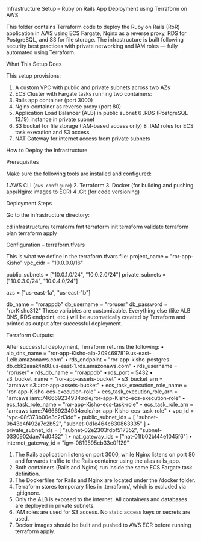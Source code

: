 Infrastructure Setup – Ruby on Rails App Deployment using Terraform on AWS

This folder contains Terraform code to deploy the Ruby on Rails (RoR) application in AWS using ECS Fargate, Nginx as a reverse proxy, RDS for PostgreSQL, and S3 for file storage. The infrastructure is built following security best practices with private networking and IAM roles — fully automated using Terraform.



What This Setup Does



This setup provisions:



1. A custom VPC with public and private subnets across two AZs
2. ECS Cluster with Fargate tasks running two containers:
3. Rails app container  (port 3000)
4. Nginx container  as reverse proxy (port 80)
5. Application Load Balancer (ALB) in public subnet
6 .RDS (PostgreSQL 13.19) instance in private subnet
7. S3 bucket for file storage (IAM-based access only)
8 .IAM roles for ECS task execution and S3 access
9.  NAT Gateway for internet access from private subnets




How to Deploy the Infrastructure

  Prerequisites

Make sure the following tools are installed and configured:

1.AWS CLI (`aws configure`)
2. Terraform 
3. Docker (for building and pushing app/Nginx images to ECR)
4 .Git (for code versioning)






 Deployment Steps

 Go to the infrastructure directory:

   cd infrastructure/
   terraform  fmt
   terraform init
   terraform validate
   terraform plan
   terraform apply






Configuration – terraform.tfvars

This is what we define in the terraform.tfvars file:
project_name = "ror-app-Kisho"
vpc_cidr     = "10.0.0.0/16"

public_subnets  = ["10.0.1.0/24", "10.0.2.0/24"]
private_subnets = ["10.0.3.0/24", "10.0.4.0/24"]

azs = ["us-east-1a", "us-east-1b"]

db_name     = "rorappdb"
db_username = "roruser"
db_password = "rorKisho312"
These variables are customizable. Everything else (like ALB DNS, RDS endpoint, etc.) will be automatically created by Terraform and printed as output after successful deployment.







Terraform Outputs:

After successful deployment, Terraform returns the following:
•	alb_dns_name = "ror-app-Kisho-alb-2094697819.us-east-1.elb.amazonaws.com"
•	rds_endpoint = "ror-app-kisho-postgres-db.cbk2aaak4n88.us-east-1.rds.amazonaws.com"
•	rds_username = "roruser"
•	rds_db_name  = "rorappdb"
•	rds_port     = 5432
•	s3_bucket_name = "ror-app-assets-bucket"
•	s3_bucket_arn  = "arn:aws:s3:::ror-app-assets-bucket"
•	ecs_task_execution_role_name = "ror-app-Kisho-ecs-execution-role"
•	ecs_task_execution_role_arn  = "arn:aws:iam::746669234934:role/ror-app-Kisho-ecs-execution-role"
•	ecs_task_role_name = "ror-app-Kisho-ecs-task-role"
•	ecs_task_role_arn  = "arn:aws:iam::746669234934:role/ror-app-Kisho-ecs-task-role"
•	vpc_id = "vpc-08f373b00e3c2d3dd"
•	public_subnet_ids = [
  "subnet-0b43e4f492a7c2b52",
  "subnet-0d1e464c830863335"
]
•	private_subnet_ids = [
  "subnet-02e2303fdbf517352",
  "subnet-0330902dae74d0432"
]
•	nat_gateway_ids = ["nat-01fb02bf44e1045f6"]
•	internet_gateway_id = "igw-0819595cb33e0f129"






1.  The Rails application listens on port 3000, while Nginx listens on port 80 and forwards traffic to the Rails container using the alias rails_app.
2.  Both containers (Rails and Nginx) run inside the same ECS Fargate task definition.
3.  The Dockerfiles for Rails and Nginx are located under the /docker folder.
4. Terraform stores temporary files in .terraform/, which is excluded via .gitignore.
5.  Only the ALB is exposed to the internet. All containers and databases are deployed in private subnets.
6.  IAM roles are used for S3 access. No static access keys or secrets are used.
7.  Docker images should be built and pushed to AWS ECR before running terraform apply.


